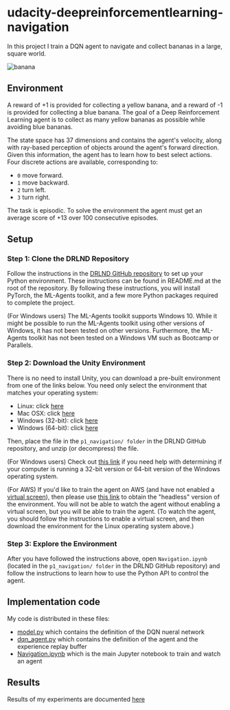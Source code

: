 # udacity-deepreinforcementlearning-navigation

In this project I train a DQN agent to navigate and collect bananas in a large, square world.

![banana](banana.png "Unity environment")

## Environment

A reward of +1 is provided for collecting a yellow banana, and a reward of -1 is provided for collecting a blue banana. The goal of a Deep Reinforcement Learning agent is to collect as many yellow bananas as possible while avoiding blue bananas.

The state space has 37 dimensions and contains the agent's velocity, along with ray-based perception of objects around the agent's forward direction. Given this information, the agent has to learn how to best select actions. Four discrete actions are available, corresponding to:
- `0` move forward.
- `1` move backward.
- `2` turn left.
- `3` turn right.

The task is episodic. To solve the environment the agent must get an average score of +13 over 100 consecutive episodes.

## Setup

### Step 1: Clone the DRLND Repository
Follow the instructions in the [DRLND GitHub repository](https://github.com/udacity/deep-reinforcement-learning) to set up your Python environment. These instructions can be found in README.md at the root of the repository. By following these instructions, you will install PyTorch, the ML-Agents toolkit, and a few more Python packages required to complete the project.

(For Windows users) The ML-Agents toolkit supports Windows 10. While it might be possible to run the ML-Agents toolkit using other versions of Windows, it has not been tested on other versions. Furthermore, the ML-Agents toolkit has not been tested on a Windows VM such as Bootcamp or Parallels.

### Step 2: Download the Unity Environment
There is no need to install Unity, you can download a pre-built environment from one of the links below. You need only select the environment that matches your operating system:

- Linux: click [here](https://s3-us-west-1.amazonaws.com/udacity-drlnd/P1/Banana/Banana_Linux.zip)
- Mac OSX: click [here](https://s3-us-west-1.amazonaws.com/udacity-drlnd/P1/Banana/Banana.app.zip)
- Windows (32-bit): click [here](https://s3-us-west-1.amazonaws.com/udacity-drlnd/P1/Banana/Banana_Windows_x86.zip)
- Windows (64-bit): click [here](https://s3-us-west-1.amazonaws.com/udacity-drlnd/P1/Banana/Banana_Windows_x86_64.zip)

Then, place the file in the `p1_navigation/ folder` in the DRLND GitHub repository, and unzip (or decompress) the file.

(For Windows users) Check out [this link](https://support.microsoft.com/en-us/help/827218/how-to-determine-whether-a-computer-is-running-a-32-bit-version-or-64) if you need help with determining if your computer is running a 32-bit version or 64-bit version of the Windows operating system.

(For AWS) If you'd like to train the agent on AWS (and have not enabled a [virtual screen](https://github.com/Unity-Technologies/ml-agents/blob/master/docs/Training-on-Amazon-Web-Service.md)), then please use [this link](https://s3-us-west-1.amazonaws.com/udacity-drlnd/P1/Banana/Banana_Linux_NoVis.zip) to obtain the "headless" version of the environment. You will not be able to watch the agent without enabling a virtual screen, but you will be able to train the agent. (To watch the agent, you should follow the instructions to enable a virtual screen, and then download the environment for the Linux operating system above.)

### Step 3: Explore the Environment
After you have followed the instructions above, open `Navigation.ipynb` (located in the `p1_navigation/ folder` in the DRLND GitHub repository) and follow the instructions to learn how to use the Python API to control the agent.

## Implementation code
My code is distributed in these files:
- [model.py](model.py) which contains the definition of the DQN nueral network
- [dqn_agent.py](dqn_agent.py) which contains the definition of the agent and the experience replay buffer
- [Navigation.ipynb](Navigation.ipynb) which is the main Jupyter notebook to train and watch an agent

## Results
Results of my experiments are documented [here](Report.md)